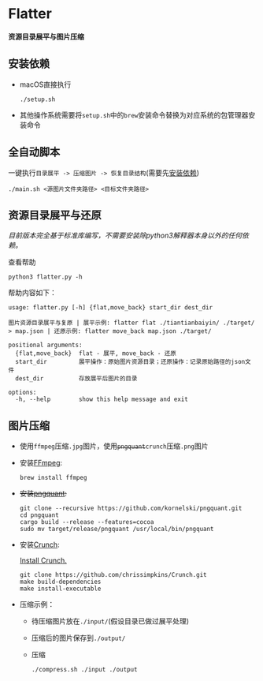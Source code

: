 # Flatter

**资源目录展平与图片压缩**

## 安装依赖

* macOS直接执行

  ```shell
  ./setup.sh
  ```

* 其他操作系统需要将`setup.sh`中的`brew`安装命令替换为对应系统的包管理器安装命令

## 全自动脚本

一键执行`目录展平 -> 压缩图片 -> 恢复目录结构`(需要先[安装依赖](#安装依赖))

```shell
./main.sh <源图片文件夹路径> <目标文件夹路径>
```

## 资源目录展平与还原

*目前版本完全基于标准库编写，不需要安装除python3解释器本身以外的任何依赖。*

查看帮助

```shell
python3 flatter.py -h
```

帮助内容如下：

```
usage: flatter.py [-h] {flat,move_back} start_dir dest_dir

图片资源目录展平与复原 | 展平示例: flatter flat ./tiantianbaiyin/ ./target/ > map.json | 还原示例: flatter move_back map.json ./target/

positional arguments:
  {flat,move_back}  flat - 展平, move_back - 还原
  start_dir         展平操作：原始图片资源目录；还原操作：记录原始路径的json文件
  dest_dir          存放展平后图片的目录

options:
  -h, --help        show this help message and exit
```

## 图片压缩

* 使用`ffmpeg`压缩`.jpg`图片，使用~~`pngquant`~~`crunch`压缩`.png`图片

* 安装[FFmpeg](https://github.com/FFmpeg/FFmpeg):

  ```shell
  brew install ffmpeg
  ```

* ~~安装[pngquant](https://github.com/kornelski/pngquant):~~

  ```shell
  git clone --recursive https://github.com/kornelski/pngquant.git
  cd pngquant
  cargo build --release --features=cocoa
  sudo mv target/release/pngquant /usr/local/bin/pngquant
  ```

* 安装[Crunch](https://github.com/chrissimpkins/Crunch):

  [Install Crunch.](https://github.com/chrissimpkins/Crunch/blob/master/docs/EXECUTABLE.md#install)

  ```shell
  git clone https://github.com/chrissimpkins/Crunch.git
  make build-dependencies
  make install-executable
  ```
  
* 压缩示例：

  * 待压缩图片放在`./input/`(假设目录已做过展平处理)

  * 压缩后的图片保存到`./output/`

  * 压缩

    ```shell
    ./compress.sh ./input ./output
    ```

    
